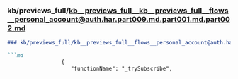 ### kb/previews_full/kb__previews_full__kb__previews_full__flows__personal_account@auth.har.part009.md.part001.md.part002.md

```md
### kb/previews_full/kb__previews_full__flows__personal_account@auth.har.part009.md.part001.md (part 002)

```md
                 {
                    "functionName": "_trySubscribe",
           
```

```

```
